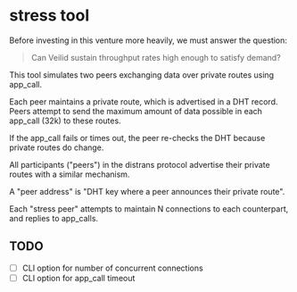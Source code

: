 # stress tool

Before investing in this venture more heavily, we must answer the question:

> Can Veilid sustain throughput rates high enough to satisfy demand?

This tool simulates two peers exchanging data over private routes using app_call.

Each peer maintains a private route, which is advertised in a DHT record. Peers
attempt to send the maximum amount of data possible in each app_call (32k) to
these routes.

If the app_call fails or times out, the peer re-checks the DHT because private
routes do change.

All participants ("peers") in the distrans protocol advertise their private
routes with a similar mechanism.

A "peer address" is "DHT key where a peer announces their private route".

Each "stress peer" attempts to maintain N connections to each counterpart, and
replies to app_calls.

## TODO

- [ ] CLI option for number of concurrent connections
- [ ] CLI option for app_call timeout
